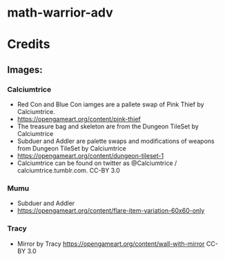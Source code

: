 # math-warrior-adv

# Credits
## Images:
### Calciumtrice
 - Red Con and Blue Con iamges are a pallete swap of Pink Thief by Calciumtrice. 
 - https://opengameart.org/content/pink-thief
 - The treasure bag and skeleton are from the Dungeon TileSet by Calciumtrice
 - Subduer and Addler are palette swaps and modifications of weapons from Dungeon TileSet by Calciumtrice
 - https://opengameart.org/content/dungeon-tileset-1
 - Calciumtrice can be found on twitter as @Calciumtrice / calciumtrice.tumblr.com. CC-BY 3.0
### Mumu
 - Subduer and Addler
 - https://opengameart.org/content/flare-item-variation-60x60-only
### Tracy
 - Mirror by Tracy https://opengameart.org/content/wall-with-mirror CC-BY 3.0
